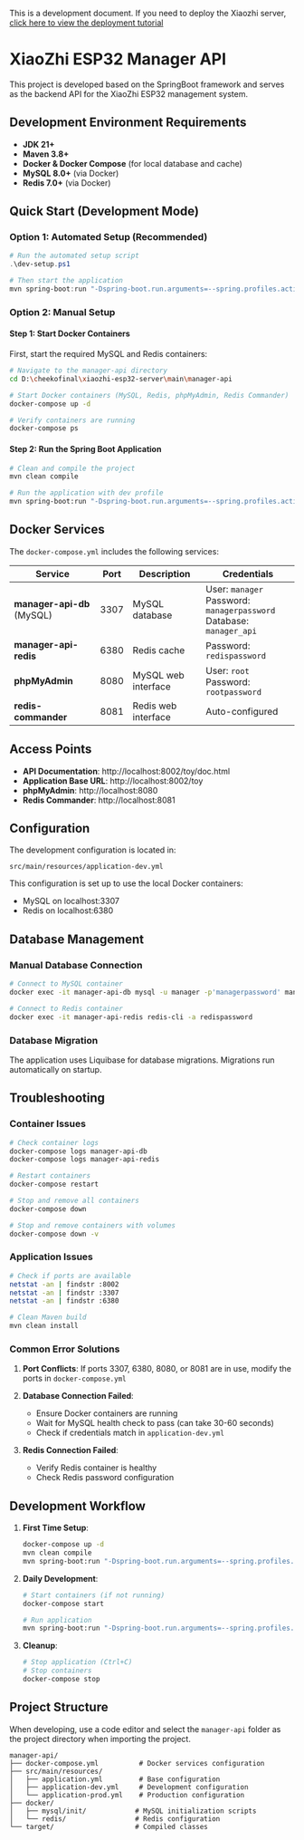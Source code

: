 This is a development document. If you need to deploy the Xiaozhi server, [click here to view the deployment tutorial](../../README.md#deployment-documentation)

# XiaoZhi ESP32 Manager API

This project is developed based on the SpringBoot framework and serves as the backend API for the XiaoZhi ESP32 management system.

## Development Environment Requirements

- **JDK 21+**
- **Maven 3.8+**
- **Docker & Docker Compose** (for local database and cache)
- **MySQL 8.0+** (via Docker)
- **Redis 7.0+** (via Docker)

## Quick Start (Development Mode)

### Option 1: Automated Setup (Recommended)

```powershell
# Run the automated setup script
.\dev-setup.ps1

# Then start the application
mvn spring-boot:run "-Dspring-boot.run.arguments=--spring.profiles.active=dev"
```

### Option 2: Manual Setup

#### Step 1: Start Docker Containers

First, start the required MySQL and Redis containers:

```bash
# Navigate to the manager-api directory
cd D:\cheekofinal\xiaozhi-esp32-server\main\manager-api

# Start Docker containers (MySQL, Redis, phpMyAdmin, Redis Commander)
docker-compose up -d

# Verify containers are running
docker-compose ps
```

#### Step 2: Run the Spring Boot Application

```bash
# Clean and compile the project
mvn clean compile

# Run the application with dev profile
mvn spring-boot:run "-Dspring-boot.run.arguments=--spring.profiles.active=dev"
```

## Docker Services

The `docker-compose.yml` includes the following services:

| Service | Port | Description | Credentials |
|---------|------|-------------|--------------|
| **manager-api-db** (MySQL) | 3307 | MySQL database | User: `manager`<br>Password: `managerpassword`<br>Database: `manager_api` |
| **manager-api-redis** | 6380 | Redis cache | Password: `redispassword` |
| **phpMyAdmin** | 8080 | MySQL web interface | User: `root`<br>Password: `rootpassword` |
| **redis-commander** | 8081 | Redis web interface | Auto-configured |

## Access Points

- **API Documentation**: http://localhost:8002/toy/doc.html
- **Application Base URL**: http://localhost:8002/toy
- **phpMyAdmin**: http://localhost:8080
- **Redis Commander**: http://localhost:8081

## Configuration

The development configuration is located in:
```
src/main/resources/application-dev.yml
```

This configuration is set up to use the local Docker containers:
- MySQL on localhost:3307
- Redis on localhost:6380

## Database Management

### Manual Database Connection
```bash
# Connect to MySQL container
docker exec -it manager-api-db mysql -u manager -p'managerpassword' manager_api

# Connect to Redis container
docker exec -it manager-api-redis redis-cli -a redispassword
```

### Database Migration
The application uses Liquibase for database migrations. Migrations run automatically on startup.

## Troubleshooting

### Container Issues
```bash
# Check container logs
docker-compose logs manager-api-db
docker-compose logs manager-api-redis

# Restart containers
docker-compose restart

# Stop and remove all containers
docker-compose down

# Stop and remove containers with volumes
docker-compose down -v
```

### Application Issues
```bash
# Check if ports are available
netstat -an | findstr :8002
netstat -an | findstr :3307
netstat -an | findstr :6380

# Clean Maven build
mvn clean install
```

### Common Error Solutions

1. **Port Conflicts**: If ports 3307, 6380, 8080, or 8081 are in use, modify the ports in `docker-compose.yml`

2. **Database Connection Failed**: 
   - Ensure Docker containers are running
   - Wait for MySQL health check to pass (can take 30-60 seconds)
   - Check if credentials match in `application-dev.yml`

3. **Redis Connection Failed**:
   - Verify Redis container is healthy
   - Check Redis password configuration

## Development Workflow

1. **First Time Setup**:
   ```bash
   docker-compose up -d
   mvn clean compile
   mvn spring-boot:run "-Dspring-boot.run.arguments=--spring.profiles.active=dev"
   ```

2. **Daily Development**:
   ```bash
   # Start containers (if not running)
   docker-compose start
   
   # Run application
   mvn spring-boot:run "-Dspring-boot.run.arguments=--spring.profiles.active=dev"
   ```

3. **Cleanup**:
   ```bash
   # Stop application (Ctrl+C)
   # Stop containers
   docker-compose stop
   ```

## Project Structure

When developing, use a code editor and select the `manager-api` folder as the project directory when importing the project.

```
manager-api/
├── docker-compose.yml          # Docker services configuration
├── src/main/resources/
│   ├── application.yml         # Base configuration
│   ├── application-dev.yml     # Development configuration
│   └── application-prod.yml    # Production configuration
├── docker/
│   ├── mysql/init/            # MySQL initialization scripts
│   └── redis/                 # Redis configuration
└── target/                    # Compiled classes
```
